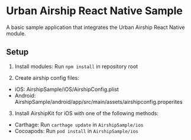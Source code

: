 # Urban Airship React Native Sample

A basic sample application that integrates the Urban Airship React Native module.

## Setup

1) Install modules: Run `npm install` in repository root

2) Create airship config files:
  - iOS: AirshipSample/iOS/AirshipConfig.plist
  - Android: AirshipSample/android/app/src/main/assets/airshipconfig.properites

3) Install AirshipKit for iOS with one of the following methods:
 - Carthage: Run `carthage update` in `AirshipSample/ios`
 - Cocoapods: Run `pod install` in `AirshipSample/ios`

 
